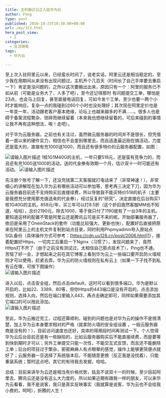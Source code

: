 ```yaml
---
title: 主机搬迁记之入驻华为云
author: Feng
type: post
published: 2016-10-23T10:38:00+00:00
url: /my/313.html
hera_post_view:
  - 2
categories:
  - 生活随笔
tags:
  - 华为云

---
```

至上次入驻阿里云以来，已经蛮长时间了，说老实话，阿里云还是相当稳定的，至少我在用期间从来没有出现问题过，主机开个几百天（时间长了自己手庠要去重启一下）肯定是没问题的，之所以这次要搬出出来，原因只有一个：阿里的服务已不如从前（可能是业务大了，人多了吧），至今还记得那时 有问题提交工单，哪怕是23点，也会马上回复，甚至直接电话回复，可如今发个工单，至少也要一两个小时才能响应，复杂一点的我碰到过60个小时也没处理好；其次现在阿里定价也是一年变一年，活动跟老客户基本绝缘，论坛上也越来越多的不满……。很多人也是碍于备案流程繁杂、琐碎而继续留着（本来我也想继续留着的，可后来碰到的事情让我不再有这种想法，唉！走吧）。

对于华为云服务器，之前也有关注过，虽然做云服务器的时间并不是很长，但凭借着一直以来的硬件实力，相信也不会差到哪里去，而且适逢最近刚在搞活动，力度还是蛮大的，直接有充1000送1000，而且还有很多特价的云服务器配置，如图：

<img decoding="async" src="https://cdn.uu126.cn/wp-content/uploads/2016/10/hwclouds0.png" alt="请输入图片描述" title="请输入图片描述" />  
1核1G1M40G的主机，一年只要518元，还是蛮有竞争力的，而且还有充1000送1000的活动，送的代金券有效期一个月，估计双十一时可能还有活动。  
<img decoding="async" src="https://cdn.uu126.cn/wp-content/uploads/2016/10/hwclouds03.png" alt="请输入图片描述" title="请输入图片描述" /> 

先注册个账号了解一下，还没充钱第二天客服就打电话来了（非常神速！），非常细心的讲解现在加入华为云有哪些活动可以参加等，思考再三决定下刀，因为华为云服务器目前还不支持购买后直接续费，所以导致我不能买特价518的机子（主要是我想充分使用那充值送来的代金券），经过反复的“研究”，决定直接在后台购买1核1G40G的主机，858元/年，买三年可以打8.5折（这个折扣竟然客服MM也不知道，哈哈），总价2190元，除去1000，等于我只付了1190就有了一台3年的主机，要知道这样的配置不管是阿里云还是腾讯云可是买不来的呢。开始部署服务器了，依旧是采用了OneinStack的套件（功能比较强大、更新也快），配置好后直接把原来在阿里云上的主机文件复制到站点目录，同时利用Phpmyadmin导入原站点SQL备份（具体操作方式可参考：[[<https://cdn.uu126.cn/post/2006.html>][1]][1]），接着配置好Https，一切完工后重启一下Nginx（习惯了），发现问题来了，竟然Https打不开了（由于之前没有测试过，太相信自己那点技术了），Ping也不通，苦恼了好一会，才想起来之前在其它博客上看到华为云上一些端口要开启防火墙规则才可以使用，赶紧去弄。华为云的防火墙规则在私有云上（如果一下子找不到私有云在哪，可按下图操作）  
<img decoding="async" src="https://cdn.uu126.cn/wp-content/uploads/2016/10/hwclouds01.png" alt="请输入图片描述" title="请输入图片描述" /> 

进入以后，点击安全组，然后点击default，这时可以看到很多端口，华为是默认开启的，比如22、3389、80等，但你Https的443端口是没有开启的，点击添加规则，选择入向，然后在端口里输入443，再点击确定即可，同样如果需要添加其它端口的可以按此添加。  
<img decoding="async" src="https://cdn.uu126.cn/wp-content/uploads/2016/10/hwclouds02.png" alt="请输入图片描述" title="请输入图片描述" /> 

至此，华为云搬迁完工，过程还算顺利，碰到的问题也是对华为云的操作不是很清楚，加上华为云本身要求相对的严格（就拿防火墙的安全组设置 ，一般云服务器商是没有的！），目前访问速度也还好，具体的得用段时间再测试一下。个人觉得华为云后台目前还是有一些缺陷的，比如云服务器购买后不能直接续费，而是要等到快到期时才可以；另外工单提交只能一次性，不能交互式反馈，而且还不能删除工单；后台的项目过于繁杂，密密麻麻人有点眼晕的感觉，操作上能够更简便点就好了；云服务器一旦选择了系统版本后，不能随意更换（反正我是没找着），只能重装系统；暂时这点吧，其它的有待我去发掘，哈哈。

总结：目前来讲华为云还是相当有价格优势，姑且不说双十一的时候，至少目前阿里去、腾讯云还是没有这么大力度的，所以如果近期有跟我一样的朋友，可以来华为云看看，我不是说客，我只是真实反映事实（我就算是说客，华为云也不会给我小费的，呵呵），折腾的人生！

 [1]: https://cdn.uu126.cn/post/2006.html